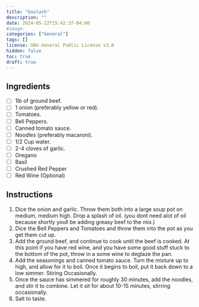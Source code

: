```yaml
---
title: "Goulash"
description: "" 
date: 2024-05-22T15:42:37-04:00
#image: 
categories: ["General"]
tags: []
license: GNU General Public License v3.0 
hidden: false
toc: true
draft: true
---
```


## Ingredients

- [ ] 1lb of ground beef.
- [ ] 1 onion (preferably yellow or red).
- [ ] Tomatoes.
- [ ] Bell Peppers.
- [ ] Canned tomato sauce.
- [ ] Noodles (preferably macaroni).
- [ ] 1/2 Cup water.
- [ ] 2-4 cloves of garlic.
- [ ] Oregano
- [ ] Basil
- [ ] Crushed Red Pepper
- [ ] Red Wine (Optional)

## Instructions

1. Dice the onion and garlic. Throw them both into a large soup pot on medium, medium high. Drop a splash of oil. (you dont need alot of oil because shortly youll be adding greasy beef to the mix.)
2. Dice the Bell Peppers and Tomatoes and throw them into the pot as you get them cut up. 
3. Add the ground beef, and continue to cook until the beef is cooked. At this point if you have red wine, and you have some good stuff stuck to the bottom of the pot, throw in a some wine to deglaze the pan.
4. Add the seasonings and canned tomato sauce. Turn the mixture up to high, and allow for it to boil. Once it begins to boil, put it back down to a low simmer. Stiring Occasionally.
5. Once the sauce has simmered for roughly 30 minutes, add the noodles, and stir it to combine. Let it sit for about 10-15 minutes, stirring occasionally.
6. Salt to taste.

